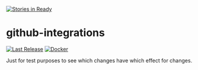 [![Stories in Ready](https://badge.waffle.io/dadrus/github-integrations.png?label=ready&title=Ready)](https://waffle.io/dadrus/github-integrations?utm_source=badge)
# github-integrations

[![Last Release](https://img.shields.io/github/v/release/dadrus/github-integrations?color=blue&include_prereleases&sort=semver&label=last%20release)](https://github.com/dadrus/github-integrations/releases/latest)
[![Docker](https://img.shields.io/docker/v/dadrus/github-integrations?color=lightblue&label=docker&sort=semver)](https://hub.docker.com/repository/docker/dadrus/github-integrations)

Just for test purposes to see which changes have which effect for changes.